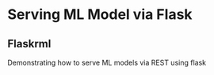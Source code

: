 # Serving ML Model via Flask

## Flaskrml

Demonstrating how to serve ML models via REST using flask 
